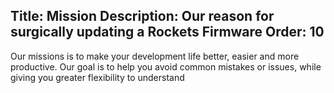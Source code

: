 Title: Mission
Description: Our reason for surgically updating a Rockets Firmware
Order: 10
---

Our missions is to make your development life better, easier and more productive.  Our goal is to help you avoid common mistakes or issues, while giving you greater flexibility to understand